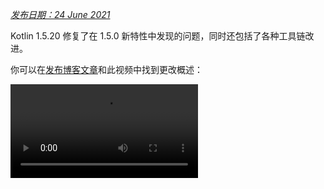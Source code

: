 [//]: # (title: Kotlin 1.5.20 的新特性)

_[发布日期：24 June 2021](releases.md#release-details)_

Kotlin 1.5.20 修复了在 1.5.0 新特性中发现的问题，同时还包括了各种工具链改进。

你可以在[发布博客文章](https://blog.jetbrains.com/kotlin/2021/06/kotlin-1-5-20-released/)和此视频中找到更改概述：

<video src="https://www.youtube.com/v/SV8CgSXQe44" title="Kotlin 1.5.20"/>

## Kotlin/JVM

Kotlin 1.5.20 在 JVM 平台获得了以下更新：
* [通过 invokedynamic 进行字符串拼接](#string-concatenation-via-invokedynamic)
* [支持 JSpecify 可空性注解](#support-for-jspecify-nullness-annotations)
* [支持在包含 Kotlin 和 Java 代码的模块中调用 Java 的 Lombok 生成方法](#support-for-calling-java-s-lombok-generated-methods-within-modules-that-have-kotlin-and-java-code)

### 通过 invokedynamic 进行字符串拼接

Kotlin 1.5.20 将字符串拼接编译成 JVM 9+ 目标上的[动态调用](https://docs.oracle.com/javase/7/docs/technotes/guides/vm/multiple-language-support.html#invokedynamic)（`invokedynamic`），从而跟上现代 Java 版本。
更确切地说，它使用 [`StringConcatFactory.makeConcatWithConstants()`](https://docs.oracle.com/javase/9/docs/api/java/lang/invoke/StringConcatFactory.html#makeConcatWithConstants-java.lang.invoke.MethodHandles.Lookup-java.lang.String-java.lang.invoke.MethodType-java.lang.String-java.lang.Object...-) 进行字符串拼接。

要切换回之前版本中使用的通过 [`StringBuilder.append()`](https://docs.oracle.com/javase/9/docs/api/java/lang/StringBuilder.html#append-java.lang.String-) 进行的拼接，请添加编译器选项 `-Xstring-concat=inline`。

了解如何在 [Gradle](gradle-compiler-options.md)、[Maven](maven.md#specify-compiler-options) 和[命令行编译器](compiler-reference.md#compiler-options)中添加编译器选项。

### 支持 JSpecify 可空性注解

Kotlin 编译器可以读取各种类型的[可空性注解](java-interop.md#nullability-annotations)，以将可空性信息从 Java 传递到 Kotlin。1.5.20 版本引入了对 [JSpecify 项目](https://jspecify.dev/)的支持，该项目包含一套标准的统一 Java 可空性注解。

借助 JSpecify，你可以提供更详细的可空性信息，以帮助 Kotlin 保持与 Java 互操作的空安全。你可以为声明、包或模块范围设置默认可空性，指定参数化可空性等等。你可以在 [JSpecify 用户指南](https://jspecify.dev/docs/user-guide)中找到更多详细信息。

以下是 Kotlin 如何处理 JSpecify 注解的示例：

```java
// JavaClass.java
import org.jspecify.nullness.*;

@NullMarked
public class JavaClass {
  public String notNullableString() { return ""; }
  public @Nullable String nullableString() { return ""; }
}
```

```kotlin
// Test.kt
fun kotlinFun() = with(JavaClass()) {
  notNullableString().length // OK
  nullableString().length    // Warning: receiver nullability mismatch
}
```

在 1.5.20 中，根据 JSpecify 提供的可空性信息报告的所有可空性不匹配都将作为警告。
使用 `-Xjspecify-annotations=strict` 和 `-Xtype-enhancement-improvements-strict-mode` 编译器选项可在使用 JSpecify 时启用严格模式（带错误报告）。
请注意，JSpecify 项目正在积极开发中。其 API 和实现可能随时发生重大变化。

[了解更多关于空安全和平台类型](java-interop.md#null-safety-and-platform-types)。

### 支持在包含 Kotlin 和 Java 代码的模块中调用 Java 的 Lombok 生成方法

> Lombok 编译器插件是[实验性的](components-stability.md)。
> 它可能随时被取消或更改。仅将其用于评估目的。
> 我们非常感谢您在 [YouTrack](https://youtrack.jetbrains.com/issue/KT-7112) 上提供反馈。
>
{style="warning"}

Kotlin 1.5.20 引入了一个实验性的 [Lombok 编译器插件](lombok.md)。该插件使得在包含 Kotlin 和 Java 代码的模块中生成和使用 Java 的 [Lombok](https://projectlombok.org/) 声明成为可能。Lombok 注解仅在 Java 源码中有效，如果你在 Kotlin 代码中使用它们，则会被忽略。

该插件支持以下注解：
* `@Getter`、`@Setter`
* `@NoArgsConstructor`、`@RequiredArgsConstructor` 和 `@AllArgsConstructor`
* `@Data`
* `@With`
* `@Value`

我们正在继续开发此插件。要了解详细的当前状态，请访问 [Lombok 编译器插件的 README](https://github.com/JetBrains/kotlin/tree/master/plugins/lombok)。

目前，我们没有支持 `@Builder` 注解的计划。但是，如果你在 [YouTrack](https://youtrack.jetbrains.com/issue/KT-46959) 中投票支持 `@Builder`，我们可以考虑。

[了解如何配置 Lombok 编译器插件](lombok.md#gradle)。

## Kotlin/Native

Kotlin/Native 1.5.20 提供了新特性和工具链改进的预览：

* [（选择性启用）将 KDoc 注释导出到生成的 Objective-C 头文件](#opt-in-export-of-kdoc-comments-to-generated-objective-c-headers)
* [编译器错误修复](#compiler-bug-fixes)
* [改进同一数组内 Array.copyInto() 的性能](#improved-performance-of-array-copyinto-inside-one-array)

### （选择性启用）将 KDoc 注释导出到生成的 Objective-C 头文件

> 将 KDoc 注释导出到生成的 Objective-C 头文件的能力是[实验性的](components-stability.md)。
> 它可能随时被取消或更改。
> 需要选择性启用（详见下文），并且你应仅将其用于评估目的。
> 我们非常感谢您在 [YouTrack](https://youtrack.jetbrains.com/issue/KT-38600) 上提供反馈。
>
{style="warning"}

现在你可以将 Kotlin/Native 编译器设置为将 Kotlin 代码中的[文档注释 (KDoc)](kotlin-doc.md) 导出到从其生成的 Objective-C 框架中，使其对框架的消费者可见。

例如，以下带有 KDoc 的 Kotlin 代码：

```kotlin
/**
 * Prints the sum of the arguments.
 * Properly handles the case when the sum doesn't fit in 32-bit integer.
 */
fun printSum(a: Int, b: Int) = println(a.toLong() + b)
```

会生成以下 Objective-C 头文件：

```objc
/**
 * Prints the sum of the arguments.
 * Properly handles the case when the sum doesn't fit in 32-bit integer.
 */
+ (void)printSumA:(int32_t)a b:(int32_t)b __attribute__((swift_name("printSum(a:b:)")));
```

这也适用于 Swift。

要尝试将 KDoc 注释导出到 Objective-C 头文件的功能，请使用 `-Xexport-kdoc` 编译器选项。将以下行添加到你要导出注释的 Gradle 项目的 `build.gradle(.kts)` 中：

<tabs group="build-script">
<tab title="Kotlin" group-key="kotlin">

```kotlin
kotlin {
    targets.withType<org.jetbrains.kotlin.gradle.plugin.mpp.KotlinNativeTarget> {
        compilations.get("main").kotlinOptions.freeCompilerArgs += "-Xexport-kdoc"
    }
}
```

</tab>
<tab title="Groovy" group-key="groovy">

```groovy
kotlin {
    targets.withType(org.jetbrains.kotlin.gradle.plugin.mpp.KotlinNativeTarget) {
        compilations.get("main").kotlinOptions.freeCompilerArgs += "-Xexport-kdoc"
    }
}
```

</tab>
</tabs>

如果您能通过此 [YouTrack 任务](https://youtrack.jetbrains.com/issue/KT-38600)与我们分享您的反馈，我们将不胜感激。

### 编译器错误修复

Kotlin/Native 编译器在 1.5.20 中收到了多项错误修复。你可以在[更新日志](https://github.com/JetBrains/kotlin/releases/tag/v1.5.20)中找到完整列表。

有一个重要的错误修复会影响兼容性：在以前的版本中，包含不正确 UTF [代理对](https://en.wikipedia.org/wiki/Universal_Character_Set_characters#Surrogates)的字符串常量在编译期间会丢失其值。现在这些值被保留下来。应用程序开发者可以安全地更新到 1.5.20——不会有任何破坏。然而，使用 1.5.20 编译的库与早期编译器版本不兼容。
有关详细信息，请参阅[此 YouTrack 问题](https://youtrack.jetbrains.com/issue/KT-33175)。

### 改进同一数组内 Array.copyInto() 的性能

我们改进了 `Array.copyInto()` 在其源和目标是同一个数组时的工作方式。现在，由于对此用例进行了内存管理优化，此类操作的完成速度提高了多达 20 倍（取决于复制的对象数量）。

## Kotlin/JS

在 1.5.20 中，我们发布了一份指南，它将帮助你将项目迁移到 Kotlin/JS 的新[基于 IR 的后端](js-ir-compiler.md)。

### JS IR 后端迁移指南

新的 [JS IR 后端迁移指南](js-ir-migration.md)指出了你在迁移过程中可能遇到的问题，并提供了解决方案。如果你发现指南中未涵盖的任何问题，请向我们的[问题跟踪器](http://kotl.in/issue)报告。

## Gradle

Kotlin 1.5.20 引入了以下可以改善 Gradle 体验的特性：

* [kapt 中注解处理器类加载器的缓存](#caching-for-annotation-processors-classloaders-in-kapt)
* [弃用 `kotlin.parallel.tasks.in.project` 构建属性](#deprecation-of-the-kotlin-parallel-tasks-in-project-build-property)

### kapt 中注解处理器类加载器的缓存

> kapt 中注解处理器类加载器的缓存是[实验性的](components-stability.md)。
> 它可能随时被取消或更改。仅将其用于评估目的。
> 我们非常感谢您在 [YouTrack](https://youtrack.jetbrains.com/issue/KT-28901) 上提供反馈。
>
{style="warning"}

现在有一个新的实验性特性，可以缓存 [kapt](kapt.md) 中注解处理器的类加载器。
此特性可以提高连续 Gradle 运行中 kapt 的速度。

要启用此特性，请在 `gradle.properties` 文件中使用以下属性：

```none
# positive value will enable caching
# use the same value as the number of modules that use kapt
kapt.classloaders.cache.size=5

# disable for caching to work
kapt.include.compile.classpath=false
```

了解更多关于 [kapt](kapt.md) 的信息。

### 弃用 `kotlin.parallel.tasks.in.project` 构建属性

在此版本中，Kotlin 并行编译由 [Gradle 并行执行标志 `--parallel`](https://docs.gradle.org/current/userguide/performance.html#parallel_execution) 控制。
使用此标志，Gradle 会并发执行任务，从而提高编译任务的速度并更有效地利用资源。

你不再需要使用 `kotlin.parallel.tasks.in.project` 属性。此属性已被弃用，并将在下一个主要版本中移除。

## 标准库

Kotlin 1.5.20 更改了几个处理字符的函数的平台特定实现，从而实现了跨平台的统一：
* [Kotlin/Native 和 Kotlin/JS 中 Char.digitToInt() 对所有 Unicode 数字的支持](#support-for-all-unicode-digits-in-char-digittoint-in-kotlin-native-and-kotlin-js)。
* [跨平台统一 Char.isLowerCase()/isUpperCase() 实现](#unification-of-char-islowercase-isuppercase-implementations-across-platforms)。

### Kotlin/Native 和 Kotlin/JS 中 Char.digitToInt() 对所有 Unicode 数字的支持

[`Char.digitToInt()`](https://kotlinlang.org/api/latest/jvm/stdlib/kotlin.text/digit-to-int.html) 返回字符所表示的十进制数字的数值。在 1.5.20 之前，该函数仅支持 Kotlin/JVM 的所有 Unicode 数字字符：Native 和 JS 平台上的实现仅支持 ASCII 数字。

从现在开始，无论在 Kotlin/Native 还是 Kotlin/JS 中，你都可以在任何 Unicode 数字字符上调用 `Char.digitToInt()` 并获取其数字表示。

```kotlin
fun main() {
//sampleStart
    val ten = '\u0661'.digitToInt() + '\u0039'.digitToInt() // ARABIC-INDIC DIGIT ONE + DIGIT NINE
    println(ten)
//sampleEnd
}
```
{kotlin-runnable="true" kotlin-min-compiler-version="1.5"}

### 跨平台统一 Char.isLowerCase()/isUpperCase() 实现

函数 [`Char.isUpperCase()`](https://kotlinlang.org/api/latest/jvm/stdlib/kotlin.text/is-upper-case.html) 和
[`Char.isLowerCase()`](https://kotlinlang.org/api/latest/jvm/stdlib/kotlin.text/is-lower-case.html) 返回一个布尔值，取决于字符的大小写。对于 Kotlin/JVM，其实现会同时检查 `General_Category` 和 `Other_Uppercase`/`Other_Lowercase` [Unicode 属性](https://en.wikipedia.org/wiki/Unicode_character_property)。

在 1.5.20 之前，其他平台上的实现方式不同，只考虑通用类别。
在 1.5.20 中，各平台上的实现已统一，并使用这两个属性来确定字符的大小写：

```kotlin
fun main() {
//sampleStart
    val latinCapitalA = 'A' // has "Lu" general category
    val circledLatinCapitalA = 'Ⓐ' // has "Other_Uppercase" property
    println(latinCapitalA.isUpperCase() && circledLatinCapitalA.isUpperCase())
//sampleEnd
}
```
{kotlin-runnable="true" kotlin-min-compiler-version="1.5"}